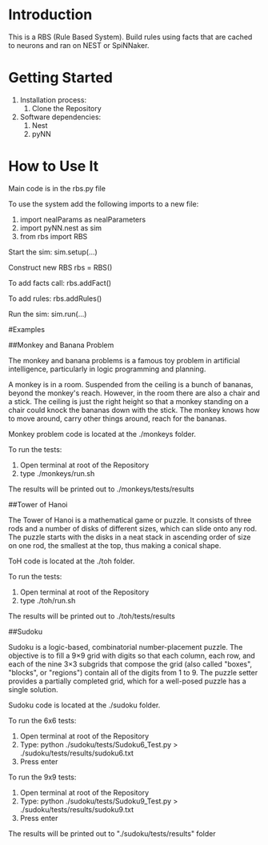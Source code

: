 # Introduction 
This is a RBS (Rule Based System). Build rules using facts that are cached to neurons and ran on NEST or SpiNNaker.

# Getting Started
1.	Installation process:
    1. Clone the Repository
2.	Software dependencies:
    1. Nest
    2. pyNN


# How to Use It

Main code is in the rbs.py file

To use the system add the following imports to a new file:
1. import nealParams as nealParameters
2. import pyNN.nest as sim
3. from rbs import RBS

Start the sim:
sim.setup(...)

Construct new RBS
rbs = RBS()

To add facts call:
rbs.addFact()

To add rules:
rbs.addRules()

Run the sim:
sim.run(...)


#Examples

##Monkey and Banana Problem

The monkey and banana problems is a famous toy problem in artificial intelligence, particularly in logic programming and planning. 

A monkey is in a room. Suspended from the ceiling is a bunch of bananas, beyond the monkey's reach. However, in the room there are also a chair and a stick. The ceiling is just the right height so that a monkey standing on a chair could knock the bananas down with the stick. The monkey knows how to move around, carry other things around, reach for the bananas.

Monkey problem code is located at the ./monkeys folder.

To run the tests:

1. Open terminal at root of the Repository
2. type ./monkeys/run.sh

The results will be printed out to ./monkeys/tests/results

##Tower of Hanoi

The Tower of Hanoi is a mathematical game or puzzle. It consists of three rods and a number of disks of different sizes, which can slide onto any rod. The puzzle starts with the disks in a neat stack in ascending order of size on one rod, the smallest at the top, thus making a conical shape. 

ToH code is located at the ./toh folder.

To run the tests:

1. Open terminal at root of the Repository
2. type ./toh/run.sh

The results will be printed out to ./toh/tests/results

##Sudoku

Sudoku is a logic-based, combinatorial number-placement puzzle. The objective is to fill a 9×9 grid with digits so that each column, each row, and each of the nine 3×3 subgrids that compose the grid (also called "boxes", "blocks", or "regions") contain all of the digits from 1 to 9. The puzzle setter provides a partially completed grid, which for a well-posed puzzle has a single solution.

Sudoku code is located at the ./sudoku folder.

To run the 6x6 tests:

1. Open terminal at root of the Repository
2. Type: python ./sudoku/tests/Sudoku6_Test.py > ./sudoku/tests/results/sudoku6.txt
3. Press enter

To run the 9x9 tests:

1. Open terminal at root of the Repository
2. Type: python ./sudoku/tests/Sudoku9_Test.py > ./sudoku/tests/results/sudoku9.txt
3. Press enter

The results will be printed out to "./sudoku/tests/results" folder